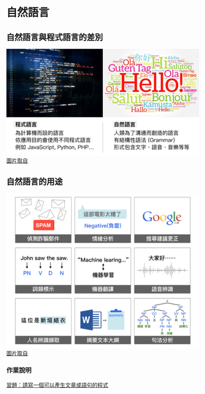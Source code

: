 # 自然語言
## 自然語言與程式語言的差別
![LA](1.jpg) [圖片取自](https://research.sinica.edu.tw/nlp-natural-language-processing-chinese-knowledge-information/)
## 自然語言的用途
![LA2](2.jpg) [圖片取自](https://research.sinica.edu.tw/nlp-natural-language-processing-chinese-knowledge-information/)

### 作業說明
[習題：請寫一個可以產生文章或語句的程式](https://github.com/yolo310250/ai108b/blob/master/order/order.py)